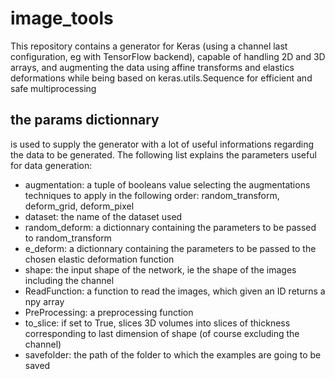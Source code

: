 # image_tools
This repository contains a generator for Keras (using a channel last configuration, eg with TensorFlow backend), capable of handling 2D and 3D arrays, and augmenting the data using affine transforms and elastics deformations while being based on keras.utils.Sequence for efficient and safe multiprocessing

## the params dictionnary
is used to supply the generator with a lot of useful informations regarding the data to be generated. The following list explains the parameters useful for data generation:
+ augmentation: a tuple of booleans value selecting the augmentations techniques to apply in the following order: random_transform, deform_grid, deform_pixel
+ dataset: the name of the dataset used
+ random_deform: a dictionnary containing the parameters to be passed to random_transform
+ e_deform: a dictionnary containing the parameters to be passed to the chosen elastic deformation function
+ shape: the input shape of the network, ie the shape of the images including the channel
+ ReadFunction: a function to read the images, which given an ID returns a npy array
+ PreProcessing: a preprocessing function
+ to_slice: if set to True, slices 3D volumes into slices of thickness corresponding to last dimension of shape (of course excluding the channel)
+ savefolder: the path of the folder to which the examples are going to be saved

